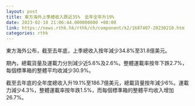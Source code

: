 ```yaml
---
layout: post
title: 東方海外上季總收入跌近35%　去年全年升19%
date: 2023-02-10 21:06:44.000000000 +08:00
link: https://news.rthk.hk/rthk/ch/component/k2/1687407-20230210.htm
categories: rthk
---
```


東方海外公布，截至去年底，上季總收入按年減少34.8%至31.8億美元。

期內，總載貨量及運載力分別減少近5.6%及2.6%。整體運載率按年下跌2.7%，每個標準箱的整體平均收減少30.9%。

截至去年底的全年度總收入升19.1%至186.7億美元，總載貨量按年減少6%。運載力減少4.3%，整體運載率按年跌1.5%，而每個標準箱的整體平均收入增加26.7%。
